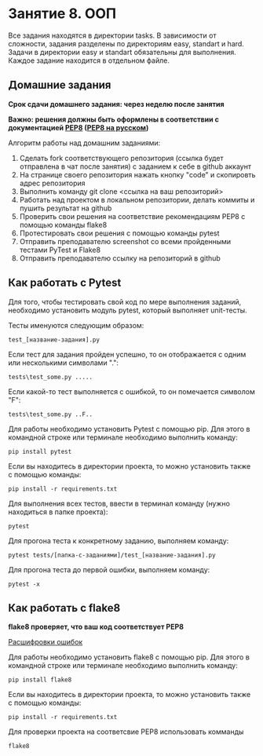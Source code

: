 # Занятие 8. ООП

Все задания находятся в директории tasks.
В зависимости от сложности, задания разделены по директориям easy, standart и hard.
Задачи в директории easy и standart обязательны для выполнения.
Каждое задание находится в отдельном файле.

## Домашние задания

**Срок сдачи домашнего задания: через неделю после занятия**

**Важно: решения должны быть оформлены в соответствии с документацией [PEP8](https://www.python.org/dev/peps/pep-0008/) ([PEP8 на русском](https://pep8.ru/doc/pep8/))**

Алгоритм работы над домашним заданиями:
1. Сделать fork соответствующего репозитория (ссылка будет отправлена в чат после занятия) с заданием к себе в github аккаунт
2. На странице своего репозитория нажать кнопку "code" и скопировть адрес репозитория
3. Выполнить команду git clone <ссылка на ваш репозиторий>
4. Работать над проектом в локальном репозитории, делать коммиты и пушить результат на github
5. Проверить свои решения на соответствие рекомендациям PEP8 с помощью команды flake8
6. Протестировать свои решения с помощью команды pytest
7. Отправить преподавателю screenshot со всеми пройденными тестами PyTest и Flake8
8. Отправить преподавателю ссылку на репозиторий в github

## Как работать с Pytest

Для того, чтобы тестировать свой код по мере выполнения заданий, необходимо установить модуль pytest, 
который выполняет unit-тесты.

Тесты именуются следующим образом:

    test_[название-задания].py

Если тест для задания пройден успешно, то он отображается с одним или несколькими символами ".":

    tests\test_some.py .....

Если какой-то тест выполняется с ошибкой, то он помечается символом "F":

    tests\test_some.py ..F..

Для работы необходимо установить Pytest с помощью pip. Для этого в командной строке или терминале необходимо выполнить команду:

    pip install pytest

Если вы находитесь в директории проекта, то можно установить также с помощью команды:

    pip install -r requirements.txt

Для выполнения всех тестов, ввести в терминал команду (нужно находиться в папке проекта):

    pytest

Для прогона теста к конкретному заданию, выполняем команду:

    pytest tests/[папка-с-заданиями]/test_[название-задания].py

Для прогона теста до первой ошибки, выполняем команду:

    pytest -x

## Как работать с flake8

**flake8 проверяет, что ваш код соответствует PEP8**

[Расшифровки ошибок](https://www.flake8rules.com/)

Для работы необходимо установить flake8 с помощью pip. Для этого в командной строке или терминале необходимо выполнить команду:

    pip install flake8

Если вы находитесь в директории проекта, то можно установить также с помощью команды:

    pip install -r requirements.txt

Для проверки проекта на соответсвие PEP8 использовать комманды

    flake8
